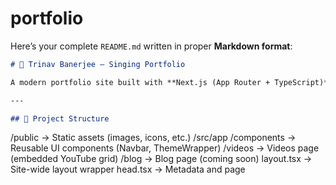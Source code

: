 # portfolio
Here’s your complete `README.md` written in proper **Markdown format**:

```md
# 🎤 Trinav Banerjee – Singing Portfolio

A modern portfolio site built with **Next.js (App Router + TypeScript)** to showcase singing performances and blog posts. Fully styled with responsive design, dark mode support, mobile navigation, and animated page transitions.

---

## 📁 Project Structure

```

/public              → Static assets (images, icons, etc.)
/src/app
/components        → Reusable UI components (Navbar, ThemeWrapper)
/videos            → Videos page (embedded YouTube grid)
/blog              → Blog page (coming soon)
layout.tsx         → Site-wide layout wrapper
head.tsx           → Metadata and page <title>
page.tsx           → Home page (hero section, intro)
globals.css        → Global styles
page.module.css    → Page-specific shared styles
Dockerfile           → Production Docker build file
.dockerignore        → Files to exclude from Docker builds

````

---

## 🚀 Features

- 🎤 Embedded YouTube performance videos
- 🌓 Auto dark/light theme with smooth transitions
- 📱 Fully responsive and mobile-friendly
- 🧭 Navbar with animated underline and hamburger menu
- ✨ Page load animations on every route
- 📝 Blog page placeholder (“Coming soon”)
- 📦 Dockerized for deployment

---

## 🛠️ Local Development

### 1. Clone the repo

```bash
git clone https://github.com/yourusername/singing-portfolio.git
cd singing-portfolio
````

### 2. Install dependencies

```bash
npm install
```

### 3. Run the dev server

```bash
npm run dev
```

> Visit [http://localhost:3000](http://localhost:3000)

---

## 🐳 Running with Docker

### 1. Build the Docker image

```bash
docker build -t trinav-portfolio .
```

### 2. Run the container

```bash
docker run -p 3000:3000 trinav-portfolio
```

> Open [http://localhost:3000](http://localhost:3000) in your browser

---

## ✏️ Editing Content

* **Update Videos**: Edit the `videos` array in `src/app/videos/page.tsx`
* **Change Homepage Text/Image**: Modify `src/app/page.tsx` and replace assets in `/public/`
* **Global Styles**: Adjust `globals.css` and `page.module.css`
* **Dark Mode Logic**: Controlled in `themeWrapper.tsx` using `prefers-color-scheme`

---

## 📦 Build for Production

```bash
npm run build
npm run start
```

---

## 📬 Contact

For inquiries, contact via the **navbar link** or at:
📧 [trinavbanerjee7@gmail.com](mailto:trinavbanerjee7@gmail.com)

---

Let me know if you’d like to add:

* 📝 Markdown-powered blogs
* 🌐 CI/CD with GitHub Actions
* ☁️ Deployments to Vercel, Railway, or Render

